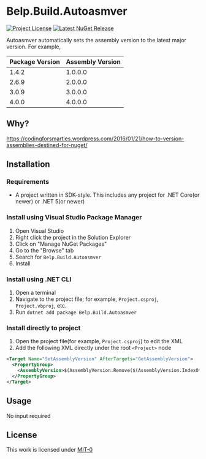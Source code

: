 # Belp.Build.Autoasmver
[![Project License](https://img.shields.io/badge/license-MIT--0-green?style=flat-square "License")](https://github.com/Arthri/Belp/blob/35dc43df571de970e89f186f14b2ada33b1b956c/LICENSE) [![Latest NuGet Release](https://img.shields.io/nuget/v/Belp.Build.Autoasmver?style=flat-square "Latest NuGet Release")](https://www.nuget.org/packages/Belp.Build.Autoasmver/latest)

Autoasmver automatically sets the assembly version to the latest major version. For example,

| Package Version | Assembly Version |
|-----------------|------------------|
| 1.4.2           | 1.0.0.0          |
| 2.6.9           | 2.0.0.0          |
| 3.0.9           | 3.0.0.0          |
| 4.0.0           | 4.0.0.0          |

## Why?
https://codingforsmarties.wordpress.com/2016/01/21/how-to-version-assemblies-destined-for-nuget/

## Installation

### Requirements
- A project written in SDK-style. This includes any project for .NET Core(or newer) or .NET 5(or newer)

### Install using Visual Studio Package Manager
1. Open Visual Studio
1. Right click the project in the Solution Explorer
1. Click on "Manage NuGet Packages"
1. Go to the "Browse" tab
1. Search for `Belp.Build.Autoasmver`
1. Install

### Install using .NET CLI
1. Open a terminal
1. Navigate to the project file; for example, `Project.csproj`, `Project.vbproj`, etc.
1. Run `dotnet add package Belp.Build.Autoasmver`

### Install directly to project
1. Open the project file(for example, `Project.csproj`) to edit the XML
1. Add the following XML directly under the root `<Project>` node
  ```xml
  <Target Name="SetAssemblyVersion" AfterTargets="GetAssemblyVersion">
    <PropertyGroup>
      <AssemblyVersion>$(AssemblyVersion.Remove($(AssemblyVersion.IndexOf('.')))).0.0.0</AssemblyVersion>
    </PropertyGroup>
  </Target>
  ```

## Usage
No input required

## License
This work is licensed under [MIT-0](https://github.com/Arthri/Belp/blob/35dc43df571de970e89f186f14b2ada33b1b956c/LICENSE)
